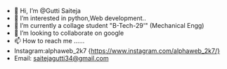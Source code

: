 - 👋 Hi, I’m @Gutti Saiteja
- 👀 I’m interested in python,Web development..
- 🌱 I’m currently a collage student "B-Tech-29'" (Mechanical Engg)
- 💞️ I’m looking to collaborate on google
- 📫 How to reach me ......
- Instagram:alphaweb_2k7 {https://www.instagram.com/alphaweb_2k7/}
- Email: saitejagutti34@gmail.com

<!---
saiteja-72120209/saiteja-72120209 is a ✨ special ✨ repository because its `README.md` (this file) appears on your GitHub profile.
You can click the Preview link to take a look at your changes.
--->
